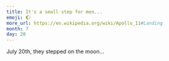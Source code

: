```yaml
---
title: It's a small step for men...
emoji: 🌔
more_url: https://en.wikipedia.org/wiki/Apollo_11#Landing
month: 7
day: 20
---
```


July 20th, they stepped on the moon...